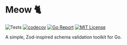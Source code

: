 # Meow 🐈‍

![Tests](https://github.com/abyanmajid/meow/actions/workflows/tests.yml/badge.svg) [![codecov](https://codecov.io/gh/abyanmajid/meow/branch/master/graph/badge.svg?token=PkJaofBVyv)](https://codecov.io/gh/abyanmajid/meow) [![Go Report](https://goreportcard.com/badge/abyanmajid/meow)](https://goreportcard.com/report/abyanmajid/meow) [![MIT License](https://img.shields.io/badge/license-GPL3-blue.svg)](https://github.com/abyanmajid/meow/blob/master/LICENSE)

A simple, Zod-inspired schema validation toolkit for Go.
